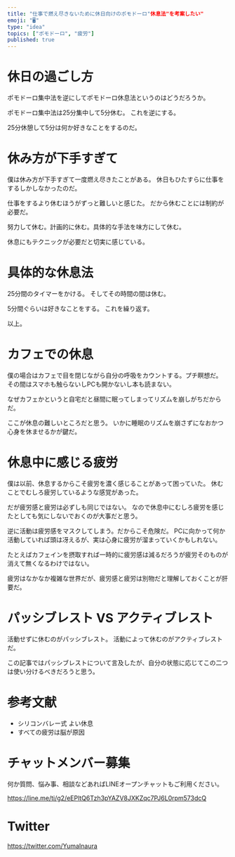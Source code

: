 ```yaml
---
title: "仕事で燃え尽きないために休日向けのポモドーロ"休息法"を考案したい"
emoji: "🖥"
type: "idea"
topics: ["ポモドーロ", "疲労"]
published: true
---
```


# 休日の過ごし方

ポモドーロ集中法を逆にしてポモドーロ休息法というのはどうだろうか。

ポモドーロ集中法は25分集中して5分休む。
これを逆にする。

25分休憩して5分は何か好きなことをするのだ。

# 休み方が下手すぎて

僕は休み方が下手すぎて一度燃え尽きたことがある。
休日もひたすらに仕事をするしかしなかったのだ。

仕事をするより休むほうがずっと難しいと感じた。
だから休むことには制約が必要だ。

努力して休む。計画的に休む。具体的な手法を味方にして休む。

休息にもテクニックが必要だと切実に感じている。

# 具体的な休息法

25分間のタイマーをかける。
そしてその時間の間は休む。

5分間ぐらいは好きなことをする。
これを繰り返す。

以上。

# カフェでの休息

僕の場合はカフェで目を閉じながら自分の呼吸をカウントする。プチ瞑想だ。
その間はスマホも触らないしPCも開かないし本も読まない。

なぜカフェかというと自宅だと昼間に眠ってしまってリズムを崩しがちだからだ。

ここが休息の難しいところだと思う。
いかに睡眠のリズムを崩さずになおかつ心身を休ませるかが鍵だ。

# 休息中に感じる疲労

僕は以前、休息するからこそ疲労を濃く感じることがあって困っていた。
休むことでむしろ疲労しているような感覚があった。

だが疲労感と疲労は必ずしも同じではない。
なので休息中にむしろ疲労を感じたとしても気にしないでおくのが大事だと思う。

逆に活動は疲労感をマスクしてしまう。だからこそ危険だ。
PCに向かって何か活動していれば頭は冴えるが、実は心身に疲労が溜まっていくかもしれない。

たとえばカフェインを摂取すれば一時的に疲労感は減るだろうが疲労そのものが消えて無くなるわけではない。

疲労はなかなか複雑な世界だが、疲労感と疲労は別物だと理解しておくことが肝要だ。

# パッシブレスト VS アクティブレスト

活動せずに休むのがパッシブレスト。
活動によって休むのがアクティブレストだ。

この記事ではパッシブレストについて言及したが、自分の状態に応じてこの二つは使い分けるべきだろうと思う。


# 参考文献

- シリコンバレー式 よい休息
- すべての疲労は脳が原因



<!-- Update From Qiita API -->

# チャットメンバー募集


何か質問、悩み事、相談などあればLINEオープンチャットもご利用ください。

https://line.me/ti/g2/eEPltQ6Tzh3pYAZV8JXKZqc7PJ6L0rpm573dcQ



# Twitter

https://twitter.com/YumaInaura



<!-- Update From Qiita API -->


